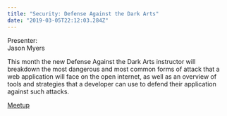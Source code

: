 ```yaml
---
title: "Security: Defense Against the Dark Arts"
date: "2019-03-05T22:12:03.284Z"
---
```


Presenter:  
Jason Myers

This month the new Defense Against the Dark Arts instructor will breakdown the most dangerous and most common forms of attack that a web application will face on the open internet, as well as an overview of tools and strategies that a developer can use to defend their application against such attacks.

[Meetup](https://www.meetup.com/memphis-technology-user-groups/events/hxxpfqyzfbhb/)